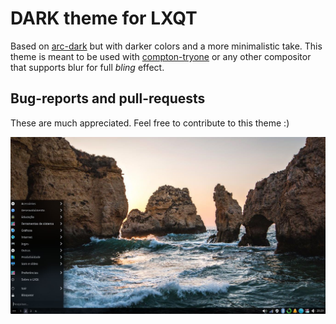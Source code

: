 # DARK theme for LXQT

Based on [arc-dark](https://gitlab.com/isseigx/lxqt-arc-dark-theme/) but with darker colors and a more minimalistic take. This theme is meant to be used with [compton-tryone](https://github.com/tryone144/compton) or any other compositor that supports blur for full _bling_ effect.

## Bug-reports and pull-requests
These are much appreciated. Feel free to contribute to this theme :)

![screenshot](screenshot.jpg "Screenshot")
